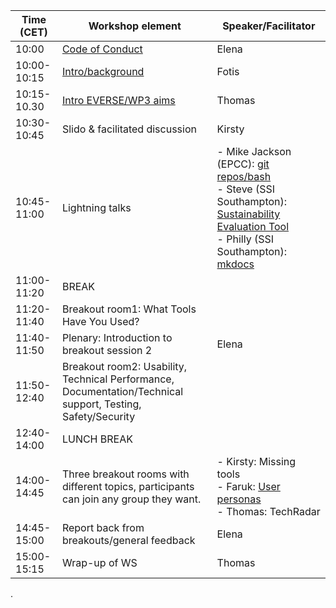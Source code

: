 | Time (CET) | Workshop element | Speaker/Facilitator |
| ---------  | ---------------- | ------------------- |
| 10:00      | [Code of Conduct](https://github.com/EVERSE-ResearchSoftware/MS8/blob/main/Workshop/Slides/CodeOfConduct.pdf)  | Elena               |
| 10:00-10:15| [Intro/background](https://github.com/EVERSE-ResearchSoftware/MS8/blob/main/Workshop/Slides/EVERSE_Overview_Slides.pdf) | Fotis               |
| 10:15-10.30| [Intro EVERSE/WP3 aims](https://github.com/EVERSE-ResearchSoftware/MS8/blob/main/Workshop/Slides/20250210_EVERSE_WP3_workshop.pdf) | Thomas         |
| 10:30-10:45| Slido & facilitated discussion | Kirsty|
| 10:45-11:00| Lightning talks | - Mike Jackson (EPCC): [git repos/bash](https://github.com/EVERSE-ResearchSoftware/MS8/blob/main/Workshop/Slides/LightningTalks/MikeJackson.pdf) <br>  - Steve (SSI Southampton): [Sustainability Evaluation Tool](https://github.com/EVERSE-ResearchSoftware/MS8/blob/main/Workshop/Slides/LightningTalks/Online%20SES%20lightning%20talk%20-%20Steve%20Crouch.pdf) <br> - Philly (SSI Southampton): [mkdocs](https://github.com/EVERSE-ResearchSoftware/MS8/blob/main/Workshop/Slides/LightningTalks/MkDocs%20Lightning%20Talk%20Slide.pdf) |
| 11:00-11:20 | BREAK   | |
| 11:20-11:40  | Breakout room1: What Tools Have You Used? |  |
| 11:40-11:50  | Plenary: Introduction to breakout session 2| Elena |
| 11:50-12:40  | Breakout room2: Usability, Technical Performance, Documentation/Technical support, Testing, Safety/Security | |
| 12:40-14:00  |  LUNCH BREAK |  |
| 14:00-14:45  | Three breakout rooms with different topics, participants can join any group they want. |-  Kirsty: Missing tools <br> - Faruk: [User personas](https://docs.google.com/document/d/1sak0iatQUmgW5XG0rELZFQZiNiH2NdMr7hSLSp8nNpY/edit?usp=sharing) <br> - Thomas: TechRadar <br> |
| 14:45-15:00 | Report back from breakouts/general feedback| Elena |
| 15:00-15:15 | Wrap-up of WS | Thomas |


.
